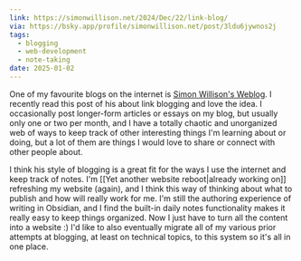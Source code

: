 ```yaml
---
link: https://simonwillison.net/2024/Dec/22/link-blog/
via: https://bsky.app/profile/simonwillison.net/post/3ldu6jywnos2j
tags:
  - blogging
  - web-development
  - note-taking
date: 2025-01-02
---
```

One of my favourite blogs on the internet is [Simon Willison's Weblog](https://simonwillison.net). I recently read this post of his about link blogging and love the idea. I occasionally post longer-form articles or essays on my blog, but usually only one or two per month, and I have a totally chaotic and unorganized web of ways to keep track of other interesting things I'm learning about or doing, but a lot of them are things I would love to share or connect with other people about.

I think his style of blogging is a great fit for the ways I use the internet and keep track of notes. I'm [[Yet another website reboot|already working on]] refreshing my website (again), and I think this way of thinking about what to publish and how will really work for me. I'm still the authoring experience of writing in Obsidian, and I find the built-in daily notes functionality makes it really easy to keep things organized. Now I just have to turn all the content into a website :) I'd like to also eventually migrate all of my various prior attempts at blogging, at least on technical topics, to this system so it's all in one place.